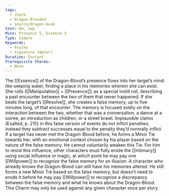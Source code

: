 ```yaml
---
tags:
  - charm
  - Dragon-Blooded
  - source/dragon-book
Cost: 6m, 1wp
Mins: Presence 5, Essence 3
Type: Simple
Keywords:
  - Psyche
  - Signature (Water)
Duration: Instant
Prerequisite Charms:
  - None
---
```

The [[Essence]] of the Dragon-Blood’s presence flows into her target’s mind like seeping water, finding a place in his memories wherein she can exist. She rolls ([[Manipulation]] + [[Presence]]) as a special instill roll, describing a past encounter between the two of them that never happened. If she beats the target’s [[Resolve]], she creates a false memory, up to five minutes long, of that encounter. The memory is focused solely on the interaction between the two, whether that was a conversation, a dance at a soiree, an introduction as children, or a street brawl. Implausible claims (Exalted, p. 215) in this false version of events do not inflict penalties; instead they subtract successes equal to the penalty they’d normally inflict. If a target has never met the Dragon-Blood before, he forms a Minor Tie towards her, with an emotional context chosen by his player based on the nature of the false memory. He cannot voluntarily weaken this Tie. For him to resist this influence, other characters must fully erode the [[Intimacy]] using social influence or magic, at which point he may pay one [[Willpower]] to recognize the false memory for an illusion. A character who already knows the Dragon-Blood can still have his memories altered. He still forms a new Minor Tie based on the false memory, but doesn’t need to erode it before he may pay [[Willpower]] to recognize a discrepancy between the false memory and what he knows about the Dragon-Blood. This Charm may only be used against any given character once per story.